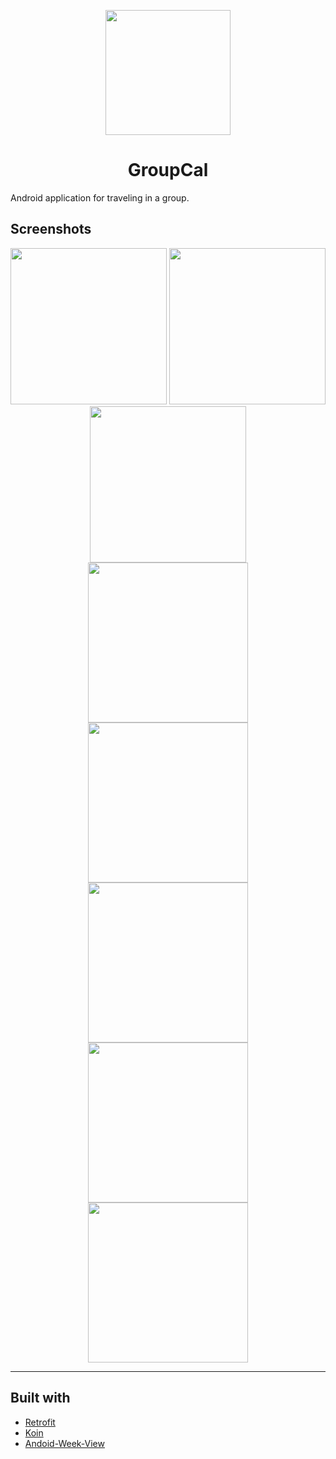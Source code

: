 <p align="center">
<img src="./GroupCal/app/src/main/ic_launcher-web.png?raw=true" width="200px"/>
</p>

<h1 align="center">GroupCal</h1>

Android application for traveling in a group.

## Screenshots

<p align="center">
<img src="./Screenshots/groups.jpg?raw=true" width="250px">
<img src="./Screenshots/add-group.jpg?raw=true" width="250px">
<img src="./Screenshots/drawer.jpg?raw=true" width="250px">
<img src="./Screenshots/dayview.jpg?raw=true" width="256px">
<img src="./Screenshots/threedayview.jpg?raw=true" width="256px">
<img src="./Screenshots/weekview.jpg?raw=true" width="256px">
<img src="./Screenshots/event-details.jpg?raw=true" width="256px">
<img src="./Screenshots/add-event.jpg?raw=true" width="256px">
</p>

---

## Built with

* [Retrofit](https://square.github.io/retrofit/)
* [Koin](https://github.com/InsertKoinIO/koin)
* [Andoid-Week-View](https://github.com/thellmund/Android-Week-View)
